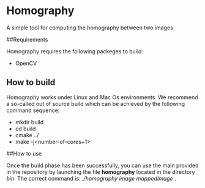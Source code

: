 # Homography
A simple tool for computing the homography between two images

##Requirements

Homography requires the following packeges to build:

* OpenCV

## How to build

Homography works under Linux and Mac Os environments. We recommend a so-called out of source build 
which can be achieved by the following command sequence:

* mkdir build
* cd build
* cmake ../
* make -j\<number-of-cores+1\>

##How to use

Once the build phase has been successfully, you can use the main provided in the 
repository by launching the file **homography** located in the directory _bin_.
The correct command is: _./homography_ _image_ _mappedImage_ .

